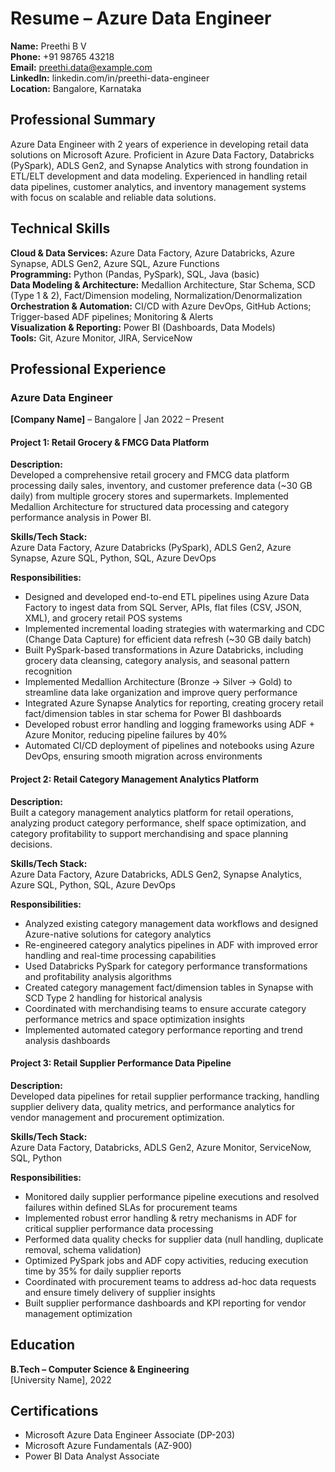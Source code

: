 # Resume – Azure Data Engineer

**Name:** Preethi B V  
**Phone:** +91 98765 43218  
**Email:** preethi.data@example.com  
**LinkedIn:** linkedin.com/in/preethi-data-engineer  
**Location:** Bangalore, Karnataka  

## Professional Summary

Azure Data Engineer with 2 years of experience in developing retail data solutions on Microsoft Azure. Proficient in Azure Data Factory, Databricks (PySpark), ADLS Gen2, and Synapse Analytics with strong foundation in ETL/ELT development and data modeling. Experienced in handling retail data pipelines, customer analytics, and inventory management systems with focus on scalable and reliable data solutions.

## Technical Skills

**Cloud & Data Services:** Azure Data Factory, Azure Databricks, Azure Synapse, ADLS Gen2, Azure SQL, Azure Functions  
**Programming:** Python (Pandas, PySpark), SQL, Java (basic)  
**Data Modeling & Architecture:** Medallion Architecture, Star Schema, SCD (Type 1 & 2), Fact/Dimension modeling, Normalization/Denormalization  
**Orchestration & Automation:** CI/CD with Azure DevOps, GitHub Actions; Trigger-based ADF pipelines; Monitoring & Alerts  
**Visualization & Reporting:** Power BI (Dashboards, Data Models)  
**Tools:** Git, Azure Monitor, JIRA, ServiceNow  

## Professional Experience

### Azure Data Engineer
**[Company Name]** – Bangalore | Jan 2022 – Present  

#### Project 1: Retail Grocery & FMCG Data Platform

**Description:**  
Developed a comprehensive retail grocery and FMCG data platform processing daily sales, inventory, and customer preference data (~30 GB daily) from multiple grocery stores and supermarkets. Implemented Medallion Architecture for structured data processing and category performance analysis in Power BI.

**Skills/Tech Stack:**  
Azure Data Factory, Azure Databricks (PySpark), ADLS Gen2, Azure Synapse, Azure SQL, Python, SQL, Azure DevOps

**Responsibilities:**
- Designed and developed end-to-end ETL pipelines using Azure Data Factory to ingest data from SQL Server, APIs, flat files (CSV, JSON, XML), and grocery retail POS systems
- Implemented incremental loading strategies with watermarking and CDC (Change Data Capture) for efficient data refresh (~30 GB daily batch)
- Built PySpark-based transformations in Azure Databricks, including grocery data cleansing, category analysis, and seasonal pattern recognition
- Implemented Medallion Architecture (Bronze → Silver → Gold) to streamline data lake organization and improve query performance
- Integrated Azure Synapse Analytics for reporting, creating grocery retail fact/dimension tables in star schema for Power BI dashboards
- Developed robust error handling and logging frameworks using ADF + Azure Monitor, reducing pipeline failures by 40%
- Automated CI/CD deployment of pipelines and notebooks using Azure DevOps, ensuring smooth migration across environments

#### Project 2: Retail Category Management Analytics Platform

**Description:**  
Built a category management analytics platform for retail operations, analyzing product category performance, shelf space optimization, and category profitability to support merchandising and space planning decisions.

**Skills/Tech Stack:**  
Azure Data Factory, Azure Databricks, ADLS Gen2, Synapse Analytics, Azure SQL, Python, SQL, Azure DevOps

**Responsibilities:**
- Analyzed existing category management data workflows and designed Azure-native solutions for category analytics
- Re-engineered category analytics pipelines in ADF with improved error handling and real-time processing capabilities
- Used Databricks PySpark for category performance transformations and profitability analysis algorithms
- Created category management fact/dimension tables in Synapse with SCD Type 2 handling for historical analysis
- Coordinated with merchandising teams to ensure accurate category performance metrics and space optimization insights
- Implemented automated category performance reporting and trend analysis dashboards

#### Project 3: Retail Supplier Performance Data Pipeline

**Description:**  
Developed data pipelines for retail supplier performance tracking, handling supplier delivery data, quality metrics, and performance analytics for vendor management and procurement optimization.

**Skills/Tech Stack:**  
Azure Data Factory, Databricks, ADLS Gen2, Azure Monitor, ServiceNow, SQL, Python

**Responsibilities:**
- Monitored daily supplier performance pipeline executions and resolved failures within defined SLAs for procurement teams
- Implemented robust error handling & retry mechanisms in ADF for critical supplier performance data processing
- Performed data quality checks for supplier data (null handling, duplicate removal, schema validation)
- Optimized PySpark jobs and ADF copy activities, reducing execution time by 35% for daily supplier reports
- Coordinated with procurement teams to address ad-hoc data requests and ensure timely delivery of supplier insights
- Built supplier performance dashboards and KPI reporting for vendor management optimization

## Education

**B.Tech – Computer Science & Engineering**  
[University Name], 2022

## Certifications

- Microsoft Azure Data Engineer Associate (DP-203)
- Microsoft Azure Fundamentals (AZ-900)
- Power BI Data Analyst Associate
